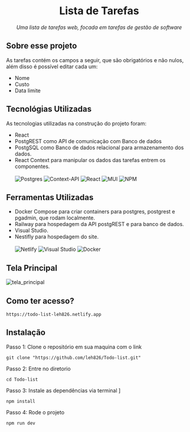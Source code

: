 <h1 align="center">Lista de Tarefas</h1>
<p align="center"><i>Uma lista de tarefas web, focada em tarefas de gestão de software</i></p>

## Sobre esse projeto
As tarefas contém os campos a seguir, que são obrigatórios e não nulos, além disso é possível editar cada um:<br>
- Nome<br>
- Custo<br>
- Data limite<br>

## Tecnológias Utilizadas
As tecnologias utilizadas na construção do projeto foram:
- React 
- PostgREST como API de comunicação com Banco de dados
- PostgSQL como Banco de dados relacional para armazenamento dos dados.
- React Context para manipular os dados das tarefas entrem os componentes.<br><br>
![Postgres](https://img.shields.io/badge/postgres-%23316192.svg?style=for-the-badge&logo=postgresql&logoColor=white)
![Context-API](https://img.shields.io/badge/Context--Api-000000?style=for-the-badge&logo=react)
![React](https://img.shields.io/badge/react-%2320232a.svg?style=for-the-badge&logo=react&logoColor=%2361DAFB)
![MUI](https://img.shields.io/badge/MUI-%230081CB.svg?style=for-the-badge&logo=mui&logoColor=white)
![NPM](https://img.shields.io/badge/NPM-%23CB3837.svg?style=for-the-badge&logo=npm&logoColor=white)

## Ferramentas Utilizadas
- Docker Compose para criar containers para postgres, postgrest e pgadmin, que rodam localmente.
- Railway para hospedagem da API postgREST e para banco de dados.
- Visual Studio.
- Nestifly para hospedagem do site.<br><br>
![Netlify](https://img.shields.io/badge/netlify-%23000000.svg?style=for-the-badge&logo=netlify&logoColor=#00C7B7)
![Visual Studio](https://img.shields.io/badge/Visual%20Studio-5C2D91.svg?style=for-the-badge&logo=visual-studio&logoColor=white)
![Docker](https://img.shields.io/badge/docker-%230db7ed.svg?style=for-the-badge&logo=docker&logoColor=white)
## Tela Principal
![tela_principal](https://github.com/user-attachments/assets/8619f47d-2b15-4671-8b0f-45fb642af479)

## Como ter acesso?
 ```
 https://todo-list-leh826.netlify.app
```
## Instalação
Passo 1: Clone o repositório em sua maquina com o link 
``` 
git clone "https://github.com/leh826/Todo-list.git"
```
Passo 2: Entre no diretorio 
```
cd Todo-list
```
Passo 3: Instale as dependências via terminal ]
```
npm install
```
Passo 4: Rode o projeto
```
npm run dev
```

